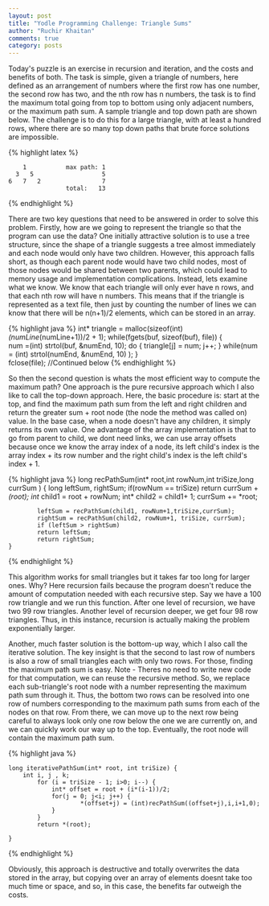 ```yaml
---
layout: post
title: "Yodle Programming Challenge: Triangle Sums"
author: "Ruchir Khaitan"
comments: true
category: posts
---
```






Today's puzzle is an exercise in recursion and iteration, and the costs and benefits of both. The task is simple, given a triangle of numbers, here defined as an arrangement of numbers where the first row has one number, the second row has two, and the nth row has n numbers, the task is to find the maximum total going from top to bottom using only adjacent numbers, or the maximum path sum. A sample triangle and top down path are shown below. The challenge is to do this for a large triangle, with at least a hundred rows, where there are so many top down paths that brute force solutions are impossible.

{% highlight latex %}

		1			max path: 1
	  3   5				  	  5	
	6   7   2			      7
					total:	 13 

{% endhighlight %}

There are two key questions that need to be answered in order to solve this problem. Firstly, how are we going to represent the triangle so that the program can use the data? One initially attractive solution is to use a tree structure, since the shape of a triangle suggests a tree almost immediately and each node would only have two children. However, this approach falls short, as though each parent node would have two child nodes, most of those nodes would be shared between two parents, which could lead to memory usage and implementation complications. Instead, lets examine what we know. We know that each triangle will only ever have n rows, and that each nth row will have n numbers. This means that if the triangle is represented as a text file, then just by counting the number of lines we can know that there will be n(n+1)/2 elements, which can be stored in an array.


{% highlight java %}
	int* triangle = malloc(sizeof(int)*(numLine*(numLine+1))/2 + 1);
    		while(fgets(buf, sizeof(buf), file)) {  
        		num =(int)  strtol(buf, &numEnd, 10);
			do {
	     			triangle[j] = num;
             			j++;
	     		} while(num = (int) strtol(numEnd, &numEnd, 10) );
    		}		
    		fclose(file);  //Continued below
{% endhighlight %}

So then the second question is whats the most efficient way to compute the maximum path? One approach is the pure recursive approach which I also like to call the top-down approach. Here, the basic procedure is: start at the top, and find the maximum path sum from the left and right children and return the greater sum + root node (the node the method was called on) value. In the base case, when a node doesn't have any children, it simply returns its own value. One advantage of the array implementation is that to go from parent to child, we dont need links, we can use array offsets because once we know the array index of a node, its left child's index is the array index + its row number and the right child's index is the left child's index + 1. 


{% highlight java %}
	long recPathSum(int* root,int rowNum,int triSize,long currSum ) {
    		long leftSum, rightSum;
    		if(rowNum == triSize) 
			return currSum + *(root);
    		int* child1 = root + rowNum;
    		int* child2 = child1+ 1;
    		currSum += *root;

    		leftSum = recPathSum(child1, rowNum+1,triSize,currSum);
    		rightSum = recPathSum(child2, rowNum+1, triSize, currSum);
    		if (leftSum > rightSum) 
			return leftSum;
         	return rightSum;
	}
{% endhighlight %} 

This algorithm works for small triangles but it takes far too long for larger ones. Why? Here recursion fails because the program doesn't reduce the amount of computation needed with each recursive step. Say we have a 100 row triangle and we run this function. After one level of recursion, we have two 99 row triangles. Another level of recursion deeper, we get four 98 row triangles. Thus, in this instance, recursion is actually making the problem exponentially larger.

Another, much faster solution is the bottom-up way, which I also call the iterative solution. The key insight is that the second to last row of numbers is also a row of small triangles each with only two rows. For those, finding the maximum path sum is easy. Note - Theres no need to write new code for that computation, we can reuse the recursive method. So, we replace each sub-triangle's root node with a number representing the maximum path sum through it. Thus, the bottom two rows can be resolved into one row of numbers corresponding to the maximum path sums from each of the nodes on that row. From there, we can move up to the next row being careful to always look only one row below the one we are currently on, and we can quickly work our way up to the top. Eventually, the root node will contain the maximum path sum. 

{% highlight java %}

	long iterativePathSum(int* root, int triSize) { 
		int i, j , k;
    		for (i = triSize - 1; i>0; i--) {
        		int* offset = root + (i*(i-1))/2;   
         		for(j = 0; j<i; j++) {
             			*(offset+j) = (int)recPathSum((offset+j),i,i+1,0); 
        		}
    		}
    		return *(root);

	} 
{% endhighlight %}

Obviously, this approach is destructive and totally overwrites the data stored in the array, but copying over an array of elements doesnt take too much time or space, and so, in this case, the benefits far outweigh the costs.



